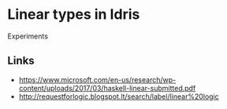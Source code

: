 # Linear types in Idris

Experiments

## Links

* https://www.microsoft.com/en-us/research/wp-content/uploads/2017/03/haskell-linear-submitted.pdf
* http://requestforlogic.blogspot.lt/search/label/linear%20logic
